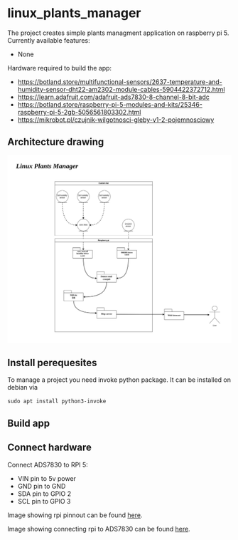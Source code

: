 # linux_plants_manager

The project creates simple plants managment application on raspberry pi 5. Currently available features:
- None
<!-- - Monitor air temprature -->
<!-- - Monitor air humidity -->
<!-- - Monitor soil humidity -->

Hardware required to build the app:
- https://botland.store/multifunctional-sensors/2637-temperature-and-humidity-sensor-dht22-am2302-module-cables-5904422372712.html
- https://learn.adafruit.com/adafruit-ads7830-8-channel-8-bit-adc
- https://botland.store/raspberry-pi-5-modules-and-kits/25346-raspberry-pi-5-2gb-5056561803302.html
- https://mikrobot.pl/czujnik-wilgotnosci-gleby-v1-2-pojemnosciowy

## Architecture drawing

![architecture drawing](./docs/linux-plants-manager-architecture.jpg)

## Install perequesites

To manage a project you need invoke python package. It can be installed on debian via
```
sudo apt install python3-invoke
```

## Build app

<TO-DO>

## Connect hardware

Connect ADS7830 to RPI 5:
- VIN pin to 5v power
- GND pin to GND
- SDA pin to GPIO 2
- SCL pin to GPIO 3

Image showing rpi pinnout can be found [here](https://pinout-ai.s3.eu-west-2.amazonaws.com/raspberry-pi-5-gpio-pinout-diagram.webp).

Image showing connecting rpi to ADS7830 can be found [here](https://cdn-learn.adafruit.com/assets/assets/000/125/868/original/adafruit_products_piBB_bb.jpg?1699283305).
